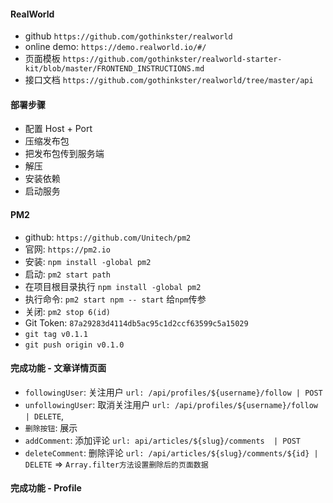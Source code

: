 #### RealWorld
- github `https://github.com/gothinkster/realworld`
- online demo: `https://demo.realworld.io/#/`
- 页面模板 `https://github.com/gothinkster/realworld-starter-kit/blob/master/FRONTEND_INSTRUCTIONS.md`
- 接口文档 `https://github.com/gothinkster/realworld/tree/master/api`


#### 部署步骤
- 配置 Host + Port
- 压缩发布包
- 把发布包传到服务端
- 解压
- 安装依赖
- 启动服务


#### PM2
- github: `https://github.com/Unitech/pm2`
- 官网: `https://pm2.io`
- 安装: `npm install -global pm2`
- 启动: `pm2 start path`
- 在项目根目录执行 `npm install -global pm2`
- 执行命令: `pm2 start npm -- start` 给`npm`传参
- 关闭: `pm2 stop 6(id)`
- Git Token: `87a29283d4114db5ac95c1d2ccf63599c5a15029`
- `git tag v0.1.1`
- `git push origin v0.1.0`


#### 完成功能 - 文章详情页面
- `followingUser`: 关注用户 `url: /api/profiles/${username}/follow | POST`
- `unfollowingUser`: 取消关注用户 `url: /api/profiles/${username}/follow | DELETE`,
- `删除按钮`: 展示
- `addComment`: 添加评论 `url: api/articles/${slug}/comments  | POST`
- `deleteComment`: 删除评论 `url: /api/articles/${slug}/comments/${id} | DELETE` => `Array.filter方法设置删除后的页面数据`

#### 完成功能 - Profile
